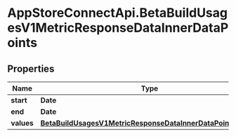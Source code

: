# AppStoreConnectApi.BetaBuildUsagesV1MetricResponseDataInnerDataPoints

## Properties

Name | Type | Description | Notes
------------ | ------------- | ------------- | -------------
**start** | **Date** |  | [optional] 
**end** | **Date** |  | [optional] 
**values** | [**BetaBuildUsagesV1MetricResponseDataInnerDataPointsValues**](BetaBuildUsagesV1MetricResponseDataInnerDataPointsValues.md) |  | [optional] 


